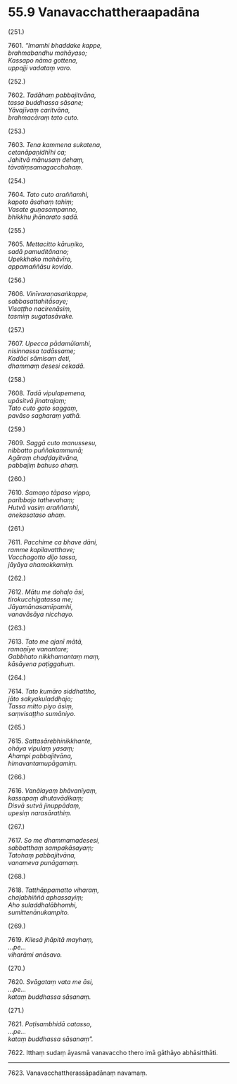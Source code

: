 

# 55.9 Vanavacchattheraapadāna



(251.)

7601\. _“Imamhi bhaddake kappe,_  
_brahmabandhu mahāyaso;_  
_Kassapo nāma gottena,_  
_uppajji vadataṃ varo._  


(252.)

7602\. _Tadāhaṃ pabbajitvāna,_  
_tassa buddhassa sāsane;_  
_Yāvajīvaṃ caritvāna,_  
_brahmacāraṃ tato cuto._  


(253.)

7603\. _Tena kammena sukatena,_  
_cetanāpaṇidhīhi ca;_  
_Jahitvā mānusaṃ dehaṃ,_  
_tāvatiṃsamagacchahaṃ._  


(254.)

7604\. _Tato cuto araññamhi,_  
_kapoto āsahaṃ tahiṃ;_  
_Vasate guṇasampanno,_  
_bhikkhu jhānarato sadā._  


(255.)

7605\. _Mettacitto kāruṇiko,_  
_sadā pamuditānano;_  
_Upekkhako mahāvīro,_  
_appamaññāsu kovido._  


(256.)

7606\. _Vinīvaraṇasaṅkappe,_  
_sabbasattahitāsaye;_  
_Visaṭṭho nacirenāsiṃ,_  
_tasmiṃ sugatasāvake._  


(257.)

7607\. _Upecca pādamūlamhi,_  
_nisinnassa tadāssame;_  
_Kadāci sāmisaṃ deti,_  
_dhammaṃ desesi cekadā._  


(258.)

7608\. _Tadā vipulapemena,_  
_upāsitvā jinatrajaṃ;_  
_Tato cuto gato saggaṃ,_  
_pavāso sagharaṃ yathā._  


(259.)

7609\. _Saggā cuto manussesu,_  
_nibbatto puññakammunā;_  
_Agāraṃ chaḍḍayitvāna,_  
_pabbajiṃ bahuso ahaṃ._  


(260.)

7610\. _Samaṇo tāpaso vippo,_  
_paribbajo tathevahaṃ;_  
_Hutvā vasiṃ araññamhi,_  
_anekasataso ahaṃ._  


(261.)

7611\. _Pacchime ca bhave dāni,_  
_ramme kapilavatthave;_  
_Vacchagotto dijo tassa,_  
_jāyāya ahamokkamiṃ._  


(262.)

7612\. _Mātu me dohaḷo āsi,_  
_tirokucchigatassa me;_  
_Jāyamānasamīpamhi,_  
_vanavāsāya nicchayo._  


(263.)

7613\. _Tato me ajanī mātā,_  
_ramaṇīye vanantare;_  
_Gabbhato nikkhamantaṃ maṃ,_  
_kāsāyena paṭiggahuṃ._  


(264.)

7614\. _Tato kumāro siddhattho,_  
_jāto sakyakuladdhajo;_  
_Tassa mitto piyo āsiṃ,_  
_saṃvisaṭṭho sumāniyo._  


(265.)

7615\. _Sattasārebhinikkhante,_  
_ohāya vipulaṃ yasaṃ;_  
_Ahampi pabbajitvāna,_  
_himavantamupāgamiṃ._  


(266.)

7616\. _Vanālayaṃ bhāvanīyaṃ,_  
_kassapaṃ dhutavādikaṃ;_  
_Disvā sutvā jinuppādaṃ,_  
_upesiṃ narasārathiṃ._  


(267.)

7617\. _So me dhammamadesesi,_  
_sabbatthaṃ sampakāsayaṃ;_  
_Tatohaṃ pabbajitvāna,_  
_vanameva punāgamaṃ._  


(268.)

7618\. _Tatthāppamatto viharaṃ,_  
_chaḷabhiññā aphassayiṃ;_  
_Aho suladdhalābhomhi,_  
_sumittenānukampito._  


(269.)

7619\. _Kilesā jhāpitā mayhaṃ,_  
_…pe…_  
_viharāmi anāsavo._  


(270.)

7620\. _Svāgataṃ vata me āsi,_  
_…pe…_  
_kataṃ buddhassa sāsanaṃ._  


(271.)

7621\. _Paṭisambhidā catasso,_  
_…pe…_  
_kataṃ buddhassa sāsanaṃ”._  


7622\. Itthaṃ sudaṃ āyasmā vanavaccho thero imā gāthāyo abhāsitthāti.

---

7623\. Vanavacchattherassāpadānaṃ navamaṃ.





